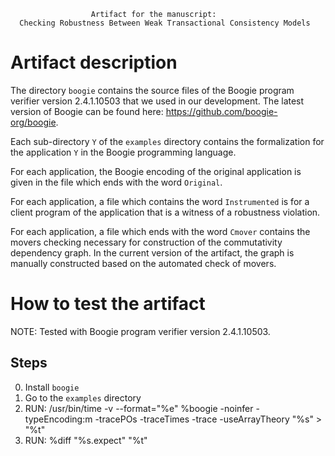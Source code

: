                       Artifact for the manuscript: 
      Checking Robustness Between Weak Transactional Consistency Models


# Artifact description 

The directory ```boogie``` contains the source files of the Boogie program verifier version 2.4.1.10503
that we used in our development. The latest version of Boogie can be found here: https://github.com/boogie-org/boogie.

Each sub-directory ```Y``` of the ```examples``` directory contains the formalization for the application ```Y``` in the Boogie programming language.

For each application, the Boogie encoding of the original application is given in the file which ends with the word ```Original```.

For each application, a file which contains the word ```Instrumented``` is for a client program of the application that is a witness of a robustness violation.

For each application, a file which ends with the word ```Cmover``` contains the movers checking necessary for construction of the commutativity dependency graph. In the current version of the artifact, the graph is manually constructed based on the automated check of movers.

# How to test the artifact
 
NOTE:  Tested with Boogie program verifier version 2.4.1.10503.

## Steps

  0. Install ```boogie``` 
  1. Go to the ```examples``` directory
  2. RUN: /usr/bin/time -v --format="%e" %boogie -noinfer -typeEncoding:m -tracePOs -traceTimes  -trace  -useArrayTheory "%s" > "%t"
  3. RUN: %diff "%s.expect" "%t"
